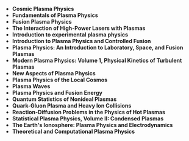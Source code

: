 <ul>
 <li><b><a target="_blank" href="https://github.com/manjunath5496/Biochemistry-Books/blob/master/iob(1).pdf" style="text-decoration:none;"> Cosmic Plasma Physics </a></b></li>
  
<li><b><a target="_blank" href="https://github.com/manjunath5496/Biochemistry-Books/blob/master/iob(2).pdf" style="text-decoration:none;">Fundamentals of Plasma Physics</a></b></li>  
  
<li><b><a target="_blank" href="https://github.com/manjunath5496/Biochemistry-Books/blob/master/iob(3).pdf" style="text-decoration:none;">Fusion Plasma Physics</a></b></li>
                               
 <li><b><a target="_blank" href="https://github.com/manjunath5496/Biochemistry-Books/blob/master/iob(4).pdf" style="text-decoration:none;">The Interaction of High-Power Lasers with Plasmas </a></b></li>                              
<li><b><a target="_blank" href="https://github.com/manjunath5496/Biochemistry-Books/blob/master/iob(5).pdf" style="text-decoration:none;"> Introduction to experimental plasma physics</a></b></li>
                                <li><b><a target="_blank" href="https://github.com/manjunath5496/Biochemistry-Books/blob/master/iob(6).pdf" style="text-decoration:none;">Introduction to Plasma Physics and Controlled Fusion </a></b></li>
                <li><b><a target="_blank" href="https://github.com/manjunath5496/Biochemistry-Books/blob/master/iob(7).pdf" style="text-decoration:none;">Plasma Physics: An Introduction to Laboratory, Space, and Fusion Plasmas </a></b></li>                                
         <li><b><a target="_blank" href="https://github.com/manjunath5496/Biochemistry-Books/blob/master/iob(8).pdf" style="text-decoration:none;">Modern Plasma Physics: Volume 1, Physical Kinetics of Turbulent Plasmas</a></b></li>                                 

<li><b><a target="_blank" href="https://github.com/manjunath5496/Biochemistry-Books/blob/master/iob(9).rar" style="text-decoration:none;">New Aspects of Plasma Physics</a></b></li>



  <li><b><a target="_blank" href="https://github.com/manjunath5496/Biochemistry-Books/blob/master/iob(11).pdf" style="text-decoration:none;">Plasma Physics of the Local Cosmos</a></b></li>                                 



<li><b><a target="_blank" href="https://github.com/manjunath5496/Biochemistry-Books/blob/master/iob(13).pdf" style="text-decoration:none;"> Plasma Waves </a></b></li>


<li><b><a target="_blank" href="https://github.com/manjunath5496/Biochemistry-Books/blob/master/iob(14).pdf" style="text-decoration:none;">Plasma Physics and Fusion Energy </a></b></li>
                <li><b><a target="_blank" href="https://github.com/manjunath5496/Biochemistry-Books/blob/master/iob(15).pdf" style="text-decoration:none;">Quantum Statistics of Nonideal Plasmas </a></b></li>                                
         <li><b><a target="_blank" href="https://github.com/manjunath5496/Biochemistry-Books/blob/master/iob(16).pdf" style="text-decoration:none;">Quark-Gluon Plasma and Heavy Ion Collisions</a></b></li>                                 

<li><b><a target="_blank" href="https://github.com/manjunath5496/Biochemistry-Books/blob/master/iob(17).pdf" style="text-decoration:none;">Reaction-Diffusion Problems in the Physics of Hot Plasmas</a></b></li>

<li><b><a target="_blank" href="https://github.com/manjunath5496/Biochemistry-Books/blob/master/iob(18).pdf" style="text-decoration:none;">Statistical Plasma Physics, Volume II: Condensed Plasmas </a></b></li>

  <li><b><a target="_blank" href="https://github.com/manjunath5496/Biochemistry-Books/blob/master/iob(19).pdf" style="text-decoration:none;">The Earth's Ionosphere: Plasma Physics and Electrodynamics</a></b></li>                                 


<li><b><a target="_blank" href="https://github.com/manjunath5496/Biochemistry-Books/blob/master/iob(20).pdf" style="text-decoration:none;"> Theoretical and Computational Plasma Physics </a></b></li>










</ul>
